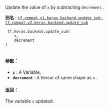 Update the value of  `x`  by subtracting  `decrement` .

**别名** : [ `tf.compat.v1.keras.backend.update_sub` ](/api_docs/python/tf/keras/backend/update_sub), [ `tf.compat.v2.keras.backend.update_sub` ](/api_docs/python/tf/keras/backend/update_sub)

```
 tf.keras.backend.update_sub(
    x,
    decrement
)
 
```

#### 参数：
- **`x`** : A Variable.
- **`decrement`** : A tensor of same shape as  `x` .


#### 返回：
The variable  `x`  updated.

